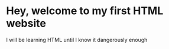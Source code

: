 <html>
<h1>Hey, welcome to my <strong>first</strong> HTML website</h1>
<body>I will be learning HTML until I know it dangerously enough</body>
</html>

